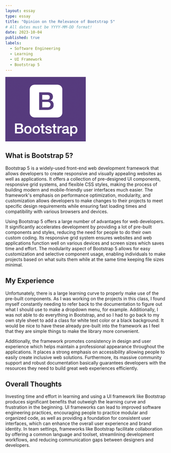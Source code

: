 ```yaml
---
layout: essay
type: essay
title: "Opinion on the Relevance of Bootstrap 5"
# All dates must be YYYY-MM-DD format!
date: 2023-10-04
published: true
labels:
  - Software Engineering
  - Learning
  - UI Framework
  - Bootstrap 5
---
```


<img width="50%" class="rounded float-start pe-4" src="../img/everythinghere/bootstrap-logo.png">

## What is Bootstrap 5?

Bootstrap 5 is a widely-used front-end web development framework that allows developers to create responsive and visually appealing websites as well as applications. It offers a collection of pre-designed UI components, responsive grid systems, and flexible CSS styles, making the process of building modern and mobile-friendly user interfaces much easier. The framework's emphasis on performance optimization, modularity, and customization allows developers to make changes to their projects to meet specific design requirements while ensuring fast loading times and compatibility with various browsers and devices. 

Using Bootstrap 5 offers a large number of advantages for web developers. It significantly accelerates development by providing a lot of pre-built components and styles, reducing the need for people to do their own custom coding. Its responsive grid system ensures websites and web applications function well on various devices and screen sizes which saves time and effort. The modularity aspect of Bootstrap 5 allows for easy customization and selective component usage, enabling individuals to make projects based on what suits them while at the same time keeping file sizes minimal. 

## My Experience

Unfortunately, there is a large learning curve to properly make use of the pre-built components. As I was working on the projects in this class, I found myself constantly needing to refer back to the documentation to figure out what I should use to make a dropdown menu, for example. Additionally, I was not able to do everything in Bootstrap, and so I had to go back to my own style sheet to add a class for white text color or a black background. It would be nice to have these already pre-built into the framework as I feel that they are simple things to make the library more convenient.

Additionally, the framework promotes consistency in design and user experience which helps maintain a professional appearance throughout the applications. It places a strong emphasis  on accessibility allowing people to easily create inclusive web solutions. Furthermore, its massive community support and robust documentation basically guarantees developers with the resources they need to build great web experiences efficiently.



## Overall Thoughts

Investing time and effort in learning and using a UI framework like Bootstrap produces significant benefits that outweigh the learning curve and frustration in the beginning. UI frameworks can lead to improved software engineering practices, encouraging people to practice modular and organized code, as well as providing a foundation for consistent user interfaces, which can enhance the overall user experience and brand identity. In team settings, frameworks like Bootstrap facilitate collaboration by offering a common language and toolset, streamlining development workflows, and reducing communication gaps between designers and developers.
